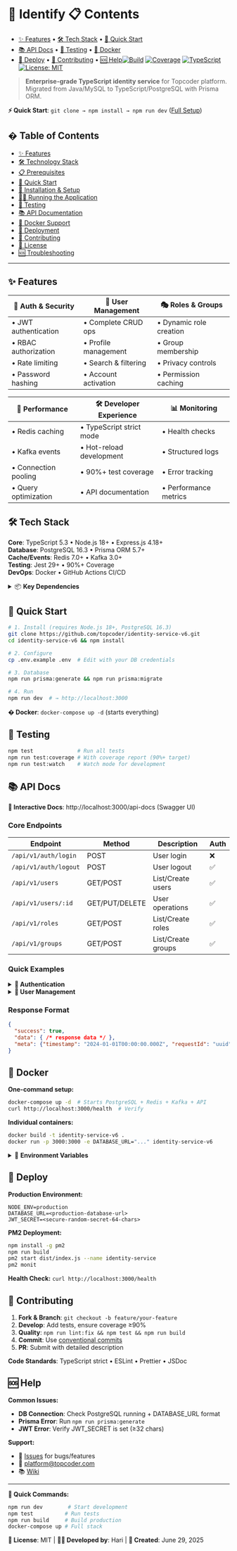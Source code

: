 # 🔐 Identify 📋 Contents

- [✨ Features](#-features) • [🛠 Tech Stack](#-tech-stack) • [🚀 Quick Start](#-quick-start)
- [📚 API Docs](#-api-docs) • [🧪 Testing](#-testing) • [🐳 Docker](#-docker)
- [🚀 Deploy](#-deploy) • [🤝 Contributing](#-contributing) • [🆘 Help](#-help)[![Build](https://img.shields.io/github/workflow/status/topcoder/identity-service-v6/CI)](https://github.com/topcoder/identity-service-v6/actions)
[![Coverage](https://img.shields.io/codecov/c/github/topcoder/identity-service-v6)](https://codecov.io/gh/topcoder/identity-service-v6)
[![TypeScript](https://img.shields.io/badge/TypeScript-5.3-blue.svg)](https://www.typescriptlang.org/)
[![License: MIT](https://img.shields.io/badge/License-MIT-yellow.svg)](https://opensource.org/licenses/MIT)

> **Enterprise-grade TypeScript identity service** for Topcoder platform. Migrated from Java/MySQL to TypeScript/PostgreSQL with Prisma ORM.

**⚡ Quick Start**: `git clone → npm install → npm run dev` ([Full Setup](#-quick-start))

## � Table of Contents

- [✨ Features](#-features)
- [🛠 Technology Stack](#-technology-stack)
- [📋 Prerequisites](#-prerequisites)
- [🚀 Quick Start](#-quick-start)
- [🔧 Installation & Setup](#-installation--setup)
- [🏃‍♂️ Running the Application](#️-running-the-application)
- [🧪 Testing](#-testing)
- [📚 API Documentation](#-api-documentation)
- [🐳 Docker Support](#-docker-support)
- [🚀 Deployment](#-deployment)
- [🤝 Contributing](#-contributing)
- [📄 License](#-license)
- [🆘 Troubleshooting](#-troubleshooting)

---

## ✨ Features

| 🔐 **Auth & Security** | 👥 **User Management** | 🎭 **Roles & Groups** |
|------------------------|-------------------------|------------------------|
| • JWT authentication  | • Complete CRUD ops    | • Dynamic role creation |
| • RBAC authorization  | • Profile management   | • Group membership     |
| • Rate limiting       | • Search & filtering   | • Privacy controls     |
| • Password hashing    | • Account activation   | • Permission caching   |

| 🚀 **Performance** | 🛠 **Developer Experience** | 📊 **Monitoring** |
|--------------------|-----------------------------|--------------------|
| • Redis caching   | • TypeScript strict mode   | • Health checks    |
| • Kafka events    | • Hot-reload development    | • Structured logs  |
| • Connection pooling | • 90%+ test coverage     | • Error tracking   |
| • Query optimization | • API documentation      | • Performance metrics |

## 🛠 Tech Stack

**Core**: TypeScript 5.3 • Node.js 18+ • Express.js 4.18+  
**Database**: PostgreSQL 16.3 • Prisma ORM 5.7+  
**Cache/Events**: Redis 7.0+ • Kafka 3.0+  
**Testing**: Jest 29+ • 90%+ Coverage  
**DevOps**: Docker • GitHub Actions CI/CD

<details>
<summary>📦 <b>Key Dependencies</b></summary>

```json
{
  "dependencies": {
    "express": "^4.18.2", "@prisma/client": "^5.7.1",
    "bcrypt": "^5.1.1", "jsonwebtoken": "^9.0.2",
    "joi": "^17.11.0", "redis": "^4.6.10", "kafkajs": "^2.2.4"
  },
  "devDependencies": {
    "typescript": "^5.3.3", "jest": "^29.7.0",
    "eslint": "^8.56.0", "prisma": "^5.7.1"
  }
}
```
</details>

## 🚀 Quick Start

```bash
# 1. Install (requires Node.js 18+, PostgreSQL 16.3)
git clone https://github.com/topcoder/identity-service-v6.git
cd identity-service-v6 && npm install

# 2. Configure
cp .env.example .env  # Edit with your DB credentials

# 3. Database
npm run prisma:generate && npm run prisma:migrate

# 4. Run
npm run dev  # → http://localhost:3000
```

**� Docker**: `docker-compose up -d` (starts everything)

## 🧪 Testing

```bash
npm test              # Run all tests
npm run test:coverage # With coverage report (90%+ target)
npm run test:watch    # Watch mode for development
```

## 📚 API Docs

**📖 Interactive Docs**: http://localhost:3000/api-docs (Swagger UI)

### Core Endpoints

| Endpoint | Method | Description | Auth |
|----------|--------|-------------|------|
| `/api/v1/auth/login` | POST | User login | ❌ |
| `/api/v1/auth/logout` | POST | User logout | ✅ |
| `/api/v1/users` | GET/POST | List/Create users | ✅ |
| `/api/v1/users/:id` | GET/PUT/DELETE | User operations | ✅ |
| `/api/v1/roles` | GET/POST | List/Create roles | ✅ |
| `/api/v1/groups` | GET/POST | List/Create groups | ✅ |

### Quick Examples

<details>
<summary><b>🔐 Authentication</b></summary>

**Login:**
```bash
curl -X POST http://localhost:3000/api/v1/auth/login \
  -H "Content-Type: application/json" \
  -d '{"email": "user@example.com", "password": "password"}'
```

**Response:**
```json
{
  "success": true,
  "data": {
    "accessToken": "eyJhbGci...",
    "user": {"id": "123", "email": "user@example.com"}
  }
}
```
</details>

<details>
<summary><b>👥 User Management</b></summary>

**Create User:**
```bash
curl -X POST http://localhost:3000/api/v1/users \
  -H "Authorization: Bearer <token>" \
  -H "Content-Type: application/json" \
  -d '{"email": "new@example.com", "firstName": "John", "lastName": "Doe"}'
```

**List Users:**
```bash
curl -H "Authorization: Bearer <token>" \
  "http://localhost:3000/api/v1/users?page=1&limit=10"
```
</details>

### Response Format
```json
{
  "success": true,
  "data": { /* response data */ },
  "meta": {"timestamp": "2024-01-01T00:00:00.000Z", "requestId": "uuid"}
}
```

## 🐳 Docker

**One-command setup:**
```bash
docker-compose up -d  # Starts PostgreSQL + Redis + Kafka + API
curl http://localhost:3000/health  # Verify
```

**Individual containers:**
```bash
docker build -t identity-service-v6 .
docker run -p 3000:3000 -e DATABASE_URL="..." identity-service-v6
```

<details>
<summary>📄 <b>Environment Variables</b></summary>

```env
# Required
DATABASE_URL="postgresql://user:pass@localhost:5432/identity_service"
JWT_SECRET="your-super-secret-jwt-key-minimum-32-chars"

# Optional
REDIS_HOST="localhost"
KAFKA_BROKERS="localhost:9092"
NODE_ENV="development"
PORT=3000
```
</details>

## 🚀 Deploy

**Production Environment:**
```env
NODE_ENV=production
DATABASE_URL=<production-database-url>
JWT_SECRET=<secure-random-secret-64-chars>
```

**PM2 Deployment:**
```bash
npm install -g pm2
npm run build
pm2 start dist/index.js --name identity-service
pm2 monit
```

**Health Check:** `curl http://localhost:3000/health`

## 🤝 Contributing

1. **Fork & Branch**: `git checkout -b feature/your-feature`
2. **Develop**: Add tests, ensure coverage ≥90%
3. **Quality**: `npm run lint:fix && npm test && npm run build`
4. **Commit**: Use [conventional commits](https://conventionalcommits.org/)
5. **PR**: Submit with detailed description

**Code Standards**: TypeScript strict • ESLint • Prettier • JSDoc

## 🆘 Help

**Common Issues:**
- **DB Connection**: Check PostgreSQL running + DATABASE_URL format
- **Prisma Error**: Run `npm run prisma:generate`
- **JWT Error**: Verify JWT_SECRET is set (≥32 chars)

**Support:**
- 📖 [Issues](../../issues) for bugs/features
- 📧 platform@topcoder.com
- 📚 [Wiki](../../wiki)

---

**🎯 Quick Commands:**
```bash
npm run dev        # Start development
npm test          # Run tests
npm run build     # Build production
docker-compose up # Full stack
```

**📄 License**: MIT | **👨‍💻 Developed by**: Hari | **📅 Created**: June 29, 2025
